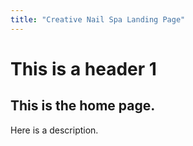 ```yaml
---
title: "Creative Nail Spa Landing Page"
---
```


# This is a header 1

## This is the home page.

Here is a description.
